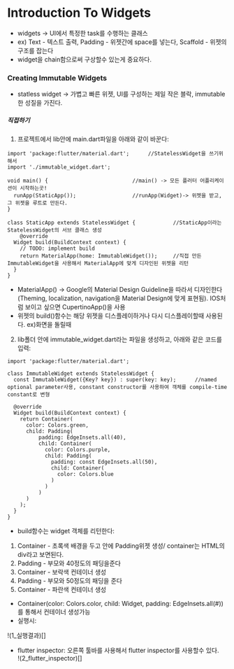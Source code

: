 # Introduction To Widgets  
- widgets -> UI에서 특정한 task를 수행하는 클래스
- ex) Text - 텍스트 출력, Padding - 위젯간에 space를 넣는다, Scaffold - 위젯의 구조를 잡는다
- widget을 chain함으로써 구상할수 있는게 중요하다.  
  
### Creating Immutable Widgets  
- statless widget -> 가볍고 빠른 위젯, UI를 구성하는 제일 작은 블락, immutable한 성질을 가진다.
  
##### 직접하기
1. 프로젝트에서 lib안에 main.dart파일을 아래와 같이 바꾼다:  
```
import 'package:flutter/material.dart';      //StatelessWidget을 쓰기위해서
import './immutable_widget.dart';

void main() {                           //main() -> 모든 플러터 어플리케이션이 시작하는곳!
  runApp(StaticApp());                  //runApp(Widget)-> 위젯을 받고, 그 위젯을 루트로 만든다.
}

class StaticApp extends StatelessWidget {            //StaticApp이라는 StatelessWidget의 서브 클래스 생성
    @override
  Widget build(BuildContext context) {               
    // TODO: implement build
    return MaterialApp(home: ImmutableWidget());     //직접 만든 ImmutableWidget을 사용해서 MaterialApp에 맞게 디자인된 위젯을 리턴
  }
}
```  
- MaterialApp() -> Google의 Material Design Guideline을 따라서 디자인한다 (Theming, localization, navigation을 Material Design에 맞게 표현됨). IOS처럼 보이고 싶으면 CupertinoApp()을 사용
- 위젯의 build()함수는 해당 위젯을 디스플레이하거나 다시 디스플레이할때 사용된다. ex)화면을 돌릴때
  
2. lib폴더 안에 immutable_widget.dart라는 파일을 생성하고, 아래와 같은 코드를 입력:  
```
import 'package:flutter/material.dart';

class ImmutableWidget extends StatelessWidget {
  const ImmutableWidget({Key? key}) : super(key: key);      //named optional parameter사용, constant constructor를 사용하여 객체를 compile-time constant로 변형

  @override
  Widget build(BuildContext context) {                      
    return Container(
      color: Colors.green,                                  
      child: Padding(
          padding: EdgeInsets.all(40),
          child: Container(
            color: Colors.purple,
            child: Padding(
              padding: const EdgeInsets.all(50),
              child: Container(
                color: Colors.blue
              )
            )
          )
      )
    );
  }
}
```  
- build함수는 widget 객체를 리턴한다:  
1) Container - 초록색 배경을 두고 안에 Padding위젯 생성/ container는 HTML의 div라고 보면된다.   
2) Padding -  부모와 40정도의 패딩을준다
3) Container - 보락색 컨테이너 생성
4) Padding - 부모와 50정도의 패딩을 준다
5) Container - 파란색 컨테이너 생성  
- Container(color: Colors.color, child: Widget, padding: EdgeInsets.all(#))를 통해서 컨테이너 생성가능
- 실행시:  

!(1_실행결과)[]  

- flutter inspector: 오른쪽 툴바를 사용해서 flutter inspector를 사용할수 있다.  
!(2_flutter_inspector)[]  
